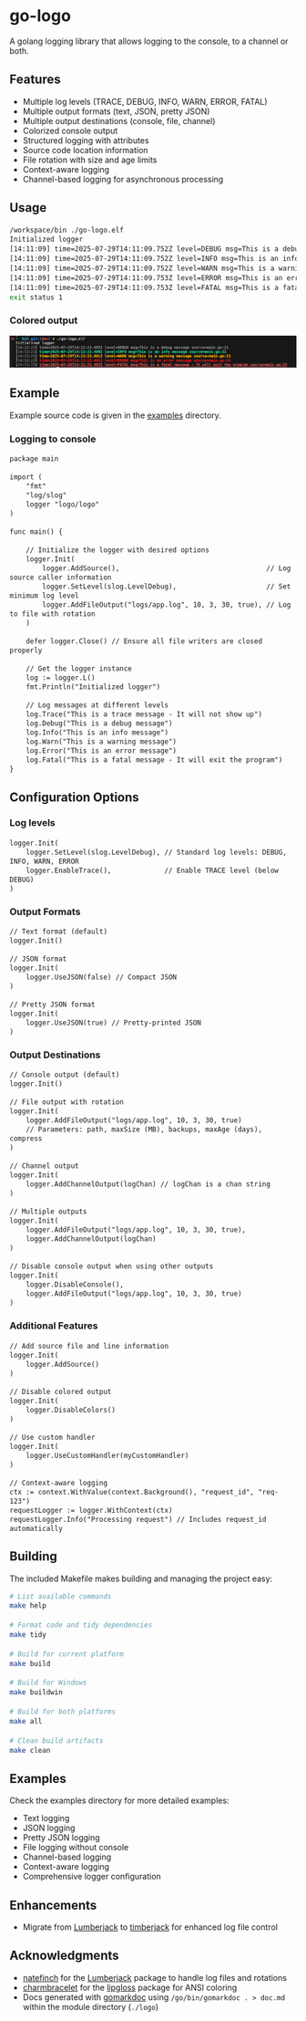 # go-logo
A golang logging library that allows logging to the console, to a channel or both.


## Features
- Multiple log levels (TRACE, DEBUG, INFO, WARN, ERROR, FATAL)
- Multiple output formats (text, JSON, pretty JSON)
- Multiple output destinations (console, file, channel)
- Colorized console output
- Structured logging with attributes
- Source code location information
- File rotation with size and age limits
- Context-aware logging
- Channel-based logging for asynchronous processing

## Usage
```bash
/workspace/bin ./go-logo.elf
Initialized logger
[14:11:09] time=2025-07-29T14:11:09.752Z level=DEBUG msg=This is a debug message source=main.go:21
[14:11:09] time=2025-07-29T14:11:09.752Z level=INFO msg=This is an info message source=main.go:22
[14:11:09] time=2025-07-29T14:11:09.752Z level=WARN msg=This is a warning message source=main.go:23
[14:11:09] time=2025-07-29T14:11:09.753Z level=ERROR msg=This is an error message source=main.go:24
[14:11:09] time=2025-07-29T14:11:09.753Z level=FATAL msg=This is a fatal message - It will exit the program source=main.go:25
exit status 1
```

### Colored output
![Colorful logs](assets/colored_logs.png)

## Example
Example source code is given in the [examples](examples/) directory.

### Logging to console
```golang
package main

import (
	"fmt"
	"log/slog"
	logger "logo/logo"
)

func main() {

    // Initialize the logger with desired options
	logger.Init(
		logger.AddSource(),                                    // Log source caller information
        logger.SetLevel(slog.LevelDebug),                      // Set minimum log level
        logger.AddFileOutput("logs/app.log", 10, 3, 30, true), // Log to file with rotation
	)

    defer logger.Close() // Ensure all file writers are closed properly

    // Get the logger instance
	log := logger.L()
	fmt.Println("Initialized logger")

    // Log messages at different levels
	log.Trace("This is a trace message - It will not show up")
	log.Debug("This is a debug message")
	log.Info("This is an info message")
	log.Warn("This is a warning message")
	log.Error("This is an error message")
	log.Fatal("This is a fatal message - It will exit the program")
}
```

## Configuration Options
### Log levels
```golang
logger.Init(
    logger.SetLevel(slog.LevelDebug), // Standard log levels: DEBUG, INFO, WARN, ERROR
    logger.EnableTrace(),             // Enable TRACE level (below DEBUG)
)
```

### Output Formats
```golang
// Text format (default)
logger.Init()

// JSON format
logger.Init(
    logger.UseJSON(false) // Compact JSON
)

// Pretty JSON format
logger.Init(
    logger.UseJSON(true) // Pretty-printed JSON
)
```

### Output Destinations
```golang
// Console output (default)
logger.Init()

// File output with rotation
logger.Init(
    logger.AddFileOutput("logs/app.log", 10, 3, 30, true)
    // Parameters: path, maxSize (MB), backups, maxAge (days), compress
)

// Channel output
logger.Init(
    logger.AddChannelOutput(logChan) // logChan is a chan string
)

// Multiple outputs
logger.Init(
    logger.AddFileOutput("logs/app.log", 10, 3, 30, true),
    logger.AddChannelOutput(logChan)
)

// Disable console output when using other outputs
logger.Init(
    logger.DisableConsole(),
    logger.AddFileOutput("logs/app.log", 10, 3, 30, true)
)
```

### Additional Features
```golang
// Add source file and line information
logger.Init(
    logger.AddSource()
)

// Disable colored output
logger.Init(
    logger.DisableColors()
)

// Use custom handler
logger.Init(
    logger.UseCustomHandler(myCustomHandler)
)

// Context-aware logging
ctx := context.WithValue(context.Background(), "request_id", "req-123")
requestLogger := logger.WithContext(ctx)
requestLogger.Info("Processing request") // Includes request_id automatically
```

## Building
The included Makefile makes building and managing the project easy:

```bash
# List available commands
make help

# Format code and tidy dependencies
make tidy

# Build for current platform
make build

# Build for Windows
make buildwin

# Build for both platforms
make all

# Clean build artifacts
make clean
```

## Examples
Check the examples directory for more detailed examples:

- Text logging
- JSON logging
- Pretty JSON logging
- File logging without console
- Channel-based logging
- Context-aware logging
- Comprehensive logger configuration

## Enhancements
- Migrate from [Lumberjack](https://github.com/aN0mad/lumberjack) to [timberjack](https://github.com/DeRuina/timberjack/) for enhanced log file control

## Acknowledgments
- [natefinch](https://github.com/natefinch) for the [Lumberjack](https://github.com/natefinch/lumberjack) package to handle log files and rotations
- [charmbracelet](https://github.com/charmbracelet) for the [lipgloss](https://github.com/charmbracelet/lipgloss) package for ANSI coloring
- Docs generated with [gomarkdoc](https://github.com/princjef/gomarkdoc) using `/go/bin/gomarkdoc . > doc.md` within the module directory (`./logo`)